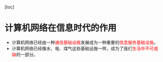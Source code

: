[toc]

# 计算机网络在信息时代的作用

- 计算机网络已经由一种<span style="color: red">通信基础设施</span>发展成为一种重要的<span style="color: red">信息服务基础设施</span>。
- 计算机网络已经像水、电、煤气这些基础设施一样，成为了我们<span style="color: red">生活中不可或缺</span>的一部分。